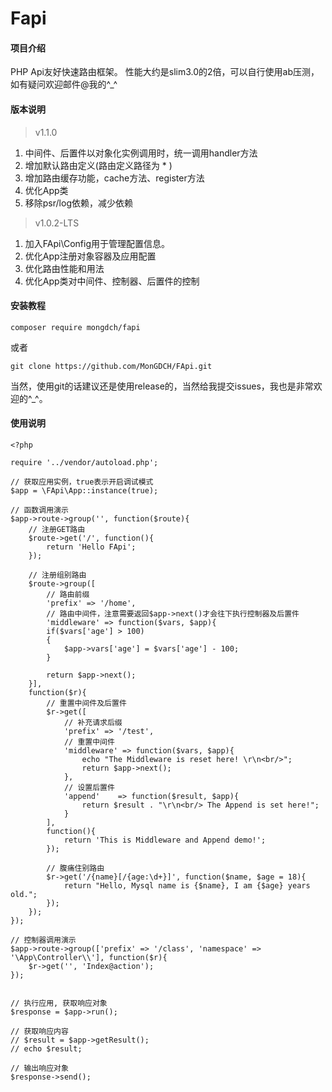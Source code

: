 # Fapi

#### 项目介绍
PHP Api友好快速路由框架。
性能大约是slim3.0的2倍，可以自行使用ab压测，如有疑问欢迎邮件@我的^_^

#### 版本说明
> v1.1.0

 1. 中间件、后置件以对象化实例调用时，统一调用handler方法
 2. 增加默认路由定义(路由定义路径为 * )
 3. 增加路由缓存功能，cache方法、register方法
 4. 优化App类
 5. 移除psr/log依赖，减少依赖

> v1.0.2-LTS

 1. 加入FApi\Config用于管理配置信息。
 2. 优化App注册对象容器及应用配置
 3. 优化路由性能和用法
 4. 优化App类对中间件、控制器、后置件的控制

#### 安装教程
```
composer require mongdch/fapi
```
或者
```
git clone https://github.com/MonGDCH/FApi.git
```
当然，使用git的话建议还是使用release的，当然给我提交issues，我也是非常欢迎的^_^。

#### 使用说明
```
<?php

require '../vendor/autoload.php';

// 获取应用实例，true表示开启调试模式
$app = \FApi\App::instance(true);

// 函数调用演示
$app->route->group('', function($route){
	// 注册GET路由
	$route->get('/', function(){
		return 'Hello FApi';
	});

	// 注册组别路由
	$route->group([
		// 路由前缀
		'prefix' => '/home', 
		// 路由中间件，注意需要返回$app->next()才会往下执行控制器及后置件
		'middleware' => function($vars, $app){
		if($vars['age'] > 100)
		{
			$app->vars['age'] = $vars['age'] - 100;
		}

		return $app->next();
	}], 
	function($r){
		// 重置中间件及后置件
		$r->get([
			// 补充请求后缀
			'prefix' => '/test',
			// 重置中间件
			'middleware' => function($vars, $app){
				echo "The Middleware is reset here! \r\n<br/>";
				return $app->next();
			},
			// 设置后置件
			'append'	=> function($result, $app){
				return $result . "\r\n<br/> The Append is set here!";
			}
		], 
		function(){
			return 'This is Middleware and Append demo!';
		});

		// 腹痛住别路由
		$r->get('/{name}[/{age:\d+}]', function($name, $age = 18){
			return "Hello, Mysql name is {$name}, I am {$age} years old.";
		});
	});
});

// 控制器调用演示
$app->route->group(['prefix' => '/class', 'namespace' => '\App\Controller\\'], function($r){
	$r->get('', 'Index@action');
});


// 执行应用, 获取响应对象
$response = $app->run();

// 获取响应内容
// $result = $app->getResult();
// echo $result;

// 输出响应对象
$response->send();


```